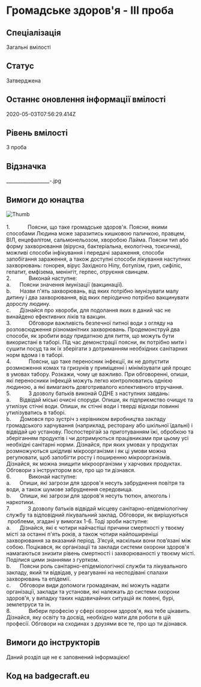 # Громадське здоров&#39;я - ІІІ проба

## Спеціалізація

Загальні вмілості

## Статус

Затверджена

## Останнє оновлення інформації вмілості

2020-05-03T07:56:29.414Z

## Рівень вмілості

3 проба

## Відзначка

___________________-_.jpg

## Вимоги до юнацтва

<div><span><img alt="Thumb                      " src="/uploads/textareas/bootsy/image/115/small____________________-_.jpg"><br><br>1.&nbsp;&nbsp;&nbsp;&nbsp;&nbsp;&nbsp;&nbsp;&nbsp;&nbsp;&nbsp;&nbsp;
</span>Поясни, що таке громадське здоров'я. Поясни, якими способами
Людина може заразитись кишковою паличкою, правцем, ВІЛ, енцефалітом,
сальмонельозом, хворобою Лайма. Поясни тип або форму захворювання (вірусна,
бактеріальна, екологічна, токсична), можливі способи інфікування і передачі
зараження, способи запобігання зараження, а також доступні способи лікування
наступних захворювань: гонорея, вірус Західного Нілу, ботулізм, грип, сифіліс,
гепатит, емфізема, менінгіт, герпес, отруєння свинцем.<br>2.&nbsp;&nbsp;&nbsp;&nbsp;&nbsp;&nbsp;&nbsp;&nbsp;&nbsp;&nbsp;&nbsp;
Виконай наступне:<br>a.&nbsp;&nbsp;&nbsp;&nbsp;&nbsp;
Поясни значення імунізації (вакцинації).<br>b.&nbsp;&nbsp;&nbsp;&nbsp;&nbsp;
Назви п'ять захворювань, від яких потрібно імунізувати малу дитину
і два захворювання, від яких періодично потрібно вакцинувати дорослу людину.<br>c.&nbsp;&nbsp;&nbsp;&nbsp;&nbsp;
Дізнайся про хвороби, для подолання яких в
даний час не винайдено ефективних ліків та вакцин.<br>3.&nbsp;&nbsp;&nbsp;&nbsp;&nbsp;&nbsp;&nbsp;&nbsp;&nbsp;&nbsp;&nbsp;
Обговори важливість безпечної питної води з огляду на
розповсюдження різноманітних захворювань. Продемонструй два способи, як зробити
воду придатною для пиття, що можуть бути використані в таборі. Під час
демонстрації поясни, як потрібно мити і сушити посуд та як їх зберігати з
дотриманням необхідних санітарних норм вдома і в таборі.<br>4.&nbsp;&nbsp;&nbsp;&nbsp;&nbsp;&nbsp;&nbsp;&nbsp;&nbsp;&nbsp;&nbsp;
Поясни, що таке переносник інфекції, як не допустити розмноження
комах та гризунів у приміщенні і мінімізувати цей процес в умовах табору.
Розкажи, чому це важливо. При обговоренні, опиши, які переносники інфекцій
можуть легко контролюватись однією людиною, а які вимагають довготривалого
колективного втручання.<br>5.&nbsp;&nbsp;&nbsp;&nbsp;&nbsp;&nbsp;&nbsp;&nbsp;&nbsp;&nbsp;&nbsp;
З дозволу батьків виконай ОДНЕ з наступних завдань:<br>a.&nbsp;&nbsp;&nbsp;&nbsp;&nbsp;
Відвідай міські очисні споруди. Опиши, як підприємство очищує та
утилізує стічні води. Опиши, як стічні води і тверді відходи повинні
утилізуватись в таборі.<br>b.&nbsp;&nbsp;&nbsp;&nbsp;&nbsp;
Домовся про зустріч з керівником виробництва закладу громадського
харчування (наприклад, ресторану або шкільної їдальні) і відвідай цю установу.
Поспостерігай за приготуванням їжі, обробкою та зберіганням продуктів і чи
дотримуються працівниками при цьому усі необхідні санітарні норми. Дізнайся,
при яких умовах у продуктах розмножуються шкідливі мікроорганізми і як ці умови
можна регулювати, щоб запобігти росту і поширенню мікроорганізмів. Дізнайся, як
можна знищити мікроорганізми у харчових продуктах. Обговори з інструктором все,
про що ти дізнався.<br>6.&nbsp;&nbsp;&nbsp;&nbsp;&nbsp;&nbsp;&nbsp;&nbsp;&nbsp;&nbsp;&nbsp;
Виконай наступне:<br>a.&nbsp;&nbsp;&nbsp;&nbsp;&nbsp;
Опиши, які загрози для здоров'я несуть забруднення повітря та
води, а також шумове забруднення середовища.<br>b.&nbsp;&nbsp;&nbsp;&nbsp;&nbsp;
Опиши, які загрози для здоров'я несуть тютюн, алкоголь і
наркотики.<br>7.&nbsp;&nbsp;&nbsp;&nbsp;&nbsp;&nbsp;&nbsp;&nbsp;&nbsp;&nbsp;&nbsp;
З дозволу батьків відвідай місцеву санітарно-епідеміологічну
службу та відповідний лікувальний заклад. Обговори, як вирішуються
&nbsp;проблеми, згадані у вимогах 1-6. Тоді зроби наступне:<br>a.&nbsp;&nbsp;&nbsp;&nbsp;&nbsp;
Дізнайся, які є чотири найчастіші причини смертності у твоєму
місті за останні п'ять років, а також чотири найпоширеніші захворювання за
вказаний період. З’ясуй, наскільки вони пов’язані між собою. Поцікався, як
організації та заклади системи охорони здоров'я намагаються знизити рівень
смертності і захворюваності у твоєму місті. Поділися цими знаннями з гуртком.<br>b.&nbsp;&nbsp;&nbsp;&nbsp;&nbsp;
Поясни роль санітарно-епідеміологічної служби та лікувального
закладу, який ти відвідав, у реагуванні на несподівані спалахи захворювань та
епідемії.<br>c.&nbsp;&nbsp;&nbsp;&nbsp;&nbsp;
Обговори види допомоги громадянам, які можуть надати організації,
заклади та установи, які належать до системи охорони здоров'я, у випадку таких
надзвичайних ситуацій як повені, бурі, землетруси та ін.<br>8.&nbsp;&nbsp;&nbsp;&nbsp;&nbsp;&nbsp;&nbsp;&nbsp;&nbsp;&nbsp;&nbsp;
Вибери професію у сфері охорони здоров'я, яка тебе цікавить.
Дізнайся, яку освіту та досвід, необхідно мати для роботи в цій професії.
Обговори на сходинах з друзями все те, про що ти дізнався.</div>

## Вимоги до інструкторів

Даний розділ ще не є заповнений інформацією!

## Код на badgecraft.eu

